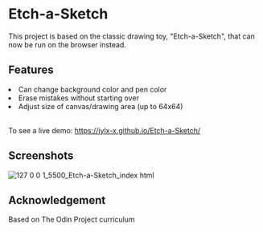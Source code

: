 # Etch-a-Sketch

This project is based on the classic drawing toy, "Etch-a-Sketch", that can now be run on the browser instead.

<h2> Features </h2>
<li>Can change background color and pen color </li>
<li>Erase mistakes without starting over </li>
<li>Adjust size of canvas/drawing area (up to 64x64) </li>
<br/>

To see a live demo: https://jylx-x.github.io/Etch-a-Sketch/

<h2> Screenshots </h2>

![127 0 0 1_5500_Etch-a-Sketch_index html](https://user-images.githubusercontent.com/93222500/152069146-65c3b232-e7ac-4c50-92c3-f946bc80ed54.png)

<h2> Acknowledgement </h2>

Based on The Odin Project curriculum
